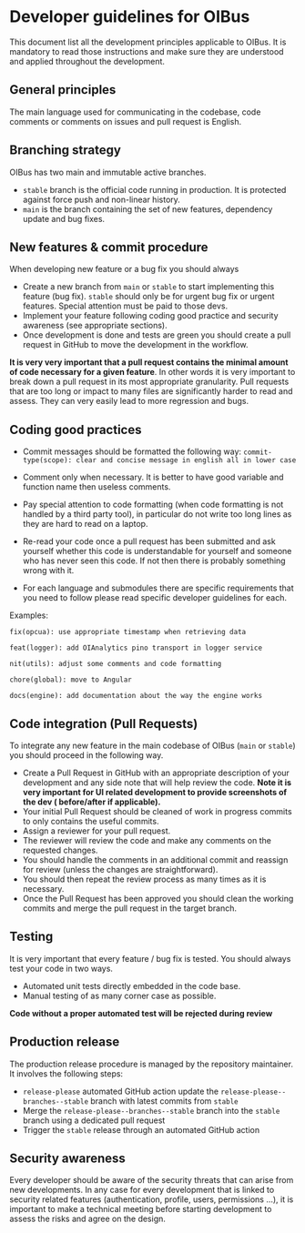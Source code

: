 Developer guidelines for OIBus
==========================

This document list all the development principles applicable to OIBus. It is mandatory to read those instructions and
make sure they are understood and applied throughout the development.

## General principles

The main language used for communicating in the codebase, code comments or comments on issues and pull request is
English.

## Branching strategy

OIBus has two main and immutable active branches.

- `stable` branch is the official code running in production. It is protected against force push and non-linear history.
- `main` is the branch containing the set of new features, dependency update and bug fixes.

## New features & commit procedure

When developing new feature or a bug fix you should always

- Create a new branch from `main` or `stable` to start implementing this feature (bug fix). `stable` should only be for
  urgent bug fix or urgent features. Special attention must be paid to those devs.
- Implement your feature following coding good practice and security awareness (see appropriate sections).
- Once development is done and tests are green you should create a pull request in GitHub to move the development in the
  workflow.

**It is very very important that a pull request contains the minimal amount of code necessary for a given feature**. In
other words it is very important to break down a pull request in its most appropriate granularity. Pull requests that
are too long or impact to many files are significantly harder to read and assess. They can very easily lead to more
regression and bugs.

## Coding good practices

- Commit messages should be formatted the following way:
  `commit-type(scope): clear and concise message in english all in lower case`

- Comment only when necessary. It is better to have good variable and function name then useless comments.

- Pay special attention to code formatting (when code formatting is not handled by a third party tool), in particular do
  not write too long lines as they are hard to read on a laptop.

- Re-read your code once a pull request has been submitted and ask yourself whether this code is understandable for
  yourself and someone who has never seen this code. If not then there is probably something wrong with it.

- For each language and submodules there are specific requirements that you need to follow please read specific
  developer guidelines for each.

Examples:

`fix(opcua): use appropriate timestamp when retrieving data`

`feat(logger): add OIAnalytics pino transport in logger service`

`nit(utils): adjust some comments and code formatting`

`chore(global): move to Angular`

`docs(engine): add documentation about the way the engine works`

## Code integration (Pull Requests)

To integrate any new feature in the main codebase of OIBus (`main` or `stable`) you should proceed in the following way.

- Create a Pull Request in GitHub with an appropriate description of your development and any side note that will help
  review the code. **Note it is very important for UI related development to provide screenshots of the dev (
  before/after if applicable).**
- Your initial Pull Request should be cleaned of work in progress commits to only contains the useful commits.
- Assign a reviewer for your pull request.
- The reviewer will review the code and make any comments on the requested changes.
- You should handle the comments in an additional commit and reassign for review (unless the changes are
  straightforward).
- You should then repeat the review process as many times as it is necessary.
- Once the Pull Request has been approved you should clean the working commits and merge the pull request in the target
  branch.

## Testing

It is very important that every feature / bug fix is tested. You should always test your code in two ways.

- Automated unit tests directly embedded in the code base.
- Manual testing of as many corner case as possible.

**Code without a proper automated test will be rejected during review**

## Production release

The production release procedure is managed by the repository maintainer. It involves the following steps:

- `release-please` automated GitHub action update the `release-please--branches--stable` branch with latest commits from
  `stable`
- Merge the `release-please--branches--stable` branch into the `stable` branch using a dedicated pull request
- Trigger the `stable` release through an automated GitHub action

## Security awareness

Every developer should be aware of the security threats that can arise from new developments. In any case for every
development that is linked to security related features (authentication, profile, users, permissions ...), it is
important to make a technical meeting before starting development to assess the risks and agree on the design.